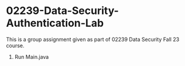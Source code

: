 # 02239-Data-Security-Authentication-Lab

This is a group assignment given as part of 02239 Data Security Fall 23 course.

1. Run Main.java
